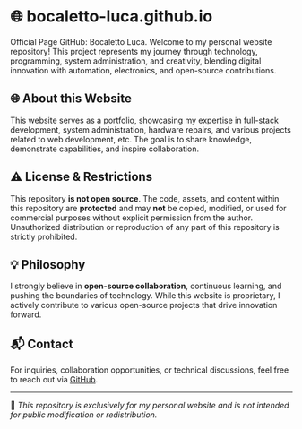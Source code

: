 # 🌐 bocaletto-luca.github.io
Official Page GitHub: Bocaletto Luca.
Welcome to my personal website repository! This project represents my journey through technology, programming, system administration, and creativity, blending digital innovation with automation, electronics, and open-source contributions.

## 🌐 About this Website
This website serves as a portfolio, showcasing my expertise in full-stack development, system administration, hardware repairs, and various projects related to web development, etc. The goal is to share knowledge, demonstrate capabilities, and inspire collaboration.

## ⚠️ License & Restrictions
This repository **is not open source**. The code, assets, and content within this repository are **protected** and may **not** be copied, modified, or used for commercial purposes without explicit permission from the author. Unauthorized distribution or reproduction of any part of this repository is strictly prohibited.
## 💡 Philosophy
I strongly believe in **open-source collaboration**, continuous learning, and pushing the boundaries of technology. While this website is proprietary, I actively contribute to various open-source projects that drive innovation forward.

## 📬 Contact
For inquiries, collaboration opportunities, or technical discussions, feel free to reach out via [GitHub](https://github.com/bocaletto-luca).

---
🔹 *This repository is exclusively for my personal website and is not intended for public modification or redistribution.*
